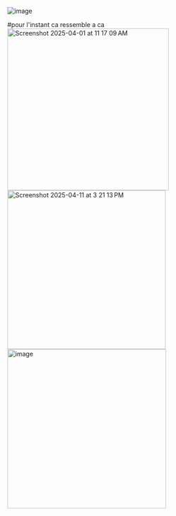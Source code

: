 ![image](https://github.com/user-attachments/assets/9a338649-18bd-4d43-abc8-9cca6c9ea8dc)

#pour l'instant ca ressemble a ca 
<img width="365" alt="Screenshot 2025-04-01 at 11 17 09 AM" src="https://github.com/user-attachments/assets/570c7ffb-6e09-48e2-8ca3-167a6e555ff6" />
<img width="358" alt="Screenshot 2025-04-11 at 3 21 13 PM" src="https://github.com/user-attachments/assets/849e546a-cd1e-4535-a418-7e3009a7eebb" />
<img width="359" alt="image" src="https://github.com/user-attachments/assets/6c4704da-626b-4ad4-92f8-9479b1691fd6" />
